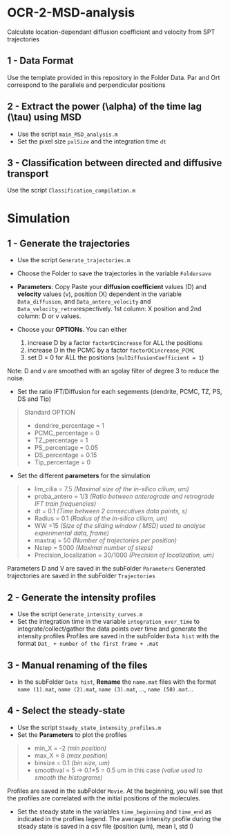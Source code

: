 # OCR-2-MSD-analysis
Calculate location-dependant diffusion coefficient and velocity from SPT trajectories
## 1 - Data Format
  Use the template provided in this repository in the Folder Data. Par and Ort correspond to the parallele and perpendicular positions 
## 2 - Extract the power (\alpha) of the time lag (\tau) using MSD
- Use the script `main_MSD_analysis.m`
- Set the pixel size `pxlSize` and the integration time `dt`
## 3 - Classification between directed and diffusive transport
  Use the script `Classification_compilation.m`





# Simulation
## 1 - Generate the trajectories
- Use the script `Generate_trajectories.m`
- Choose the Folder to save the trajectories in the variable `Foldersave`

- **Parameters**: Copy Paste your **diffusion coefficient** values (D) and **velocity** values (v), position (X) dependent in the variable `Data_diffusion`, and `Data_antero_velocity` and `Data_velocity_retro`respectively.
1st column: X position and 2nd column: D or v values.
- Choose your **OPTIONs**. You can either
  1) increase D by a factor `factorDCincrease` for ALL the positions
  2) increase D in the PCMC by a factor `factorDCincrease_PCMC` 
  3) set D = 0 for ALL the positions (`nulDiffusionCoefficient = 1`)

Note: D and v are smoothed with an sgolay filter of degree 3 to reduce the noise.
- Set the ratio IFT/Diffusion for each segements (dendrite, PCMC, TZ, PS, DS and Tip)

 > Standard OPTION  
 >
 > - dendrire_percentage = 1  
 > - PCMC_percentage = 0  
 > - TZ_percentage = 1  
 > - PS_percentage = 0.05  
 > - DS_percentage = 0.15  
 > - Tip_percentage = 0  
  
- Set the different **parameters** for the simulation

 > - lim_cilia = 7.5   _(Maximal size of the in-silico cilium, um)_  
 > - proba_antero = 1/3   _(Ratio between anterograde and retrograde IFT train frequencies)_  
 > - dt = 0.1   _(Time between 2 consecutives data points, s)_  
 > - Radius = 0.1   _(Radius of the in-silico cilium, um)_   
 > - WW =15   _(Size of the sliding window ( MSD) used to analyse experimental data, frame)_    
 > - maxtraj = 50   _(Number of trajectories per position)_    
 > - Nstep = 5000   _(Maximal number of steps)_  
 > - Precision_localization = 30/1000   _(Precision of localization, um)_    

Parameters D and V are saved in the subFolder `Parameters`
Generated trajectories are saved in the subFolder `Trajectories`

## 2 - Generate the intensity profiles 

- Use the script `Generate_intensity_curves.m`
- Set the integration time in the variable `integration_over_time` to integrate/collect/gather the data points over time and generate the intensity profiles
Profiles are saved in the subFolder `Data hist` with the format `Dat_ + number of the first frame + .mat`

## 3 - Manual renaming of the files
- In the subFolder `Data hist`, **Rename** the `name.mat` files with the format `name (1).mat`, `name (2).mat`, `name (3).mat`, ..., `name (50).mat`...

## 4 - Select the steady-state
- Use the script `Steady_state_intensity_profiles.m`
- Set the **Parameters** to plot the profiles

> - min_X = -2  _(min position)_  
> - max_X = 8  _(max position)_  
> - binsize = 0.1 _(bin size, um)_  
> - smoothval = 5   -> 0.1*5 = 0.5 um in this case _(value used to smooth the histograms)_  

Profiles are saved in the subFolder `Movie`.
At the beginning, you will see that the profiles are correlated with the initial positions of the molecules.
- Set the steady state in the variables `time_beginning` and `time_end` as indicated in the profiles legend.
The average intensity profile during the steady state is saved in a csv file (position (um), mean I, std I)
